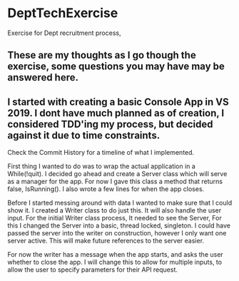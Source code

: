 # DeptTechExercise
 Exercise for Dept recruitment process,

 These are my thoughts as I go though the exercise, some questions you may have may be answered here.
 -
 I started with creating a basic Console App in VS 2019.
 I dont have much planned as of creation, I considered TDD'ing my process, but decided against it due to time constraints.
 -
 Check the Commit History for a timeline of what I implemented.
 
 
 
 First thing I wanted to do was to wrap the actual application in a While(!quit). 
 I decided go ahead and create a Server class which will serve as a manager for the app.
 For now I gave this class a method that returns false, IsRunning().
 I also wrote a few lines for when the app closes.


 Before I started messing around with data I wanted to make sure that I could show it.
 I created a Writer class to do just this. It will also handle the user input.
 For the initial Writer class process, It needed to see the Server, For this I changed the Server into a basic, thread locked, singleton.
 I could have passed the server into the writer on construction, however I only want one server active. This will make future references to the server easier.

 For now the writer has a message when the app starts, and asks the user whether to close the app. I will change this to allow for multiple inputs, to allow the user to specify parameters for their API request.